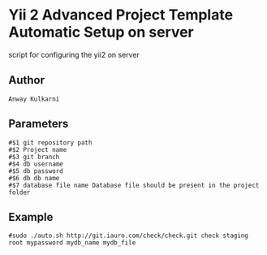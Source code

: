 Yii 2 Advanced Project Template Automatic Setup on server
===============================
script for configuring the yii2 on server

Author
-------------------
```
Anway Kulkarni
```
Parameters
-------------------
```
#$1 git repository path
#$2 Project name
#$3 git branch
#$4 db username
#$5 db password
#$6 db db name
#$7 database file name Database file should be present in the project folder
```
Example
-------------------
```
#sudo ./auto.sh http://git.iauro.com/check/check.git check staging root mypassword mydb_name mydb_file
```

